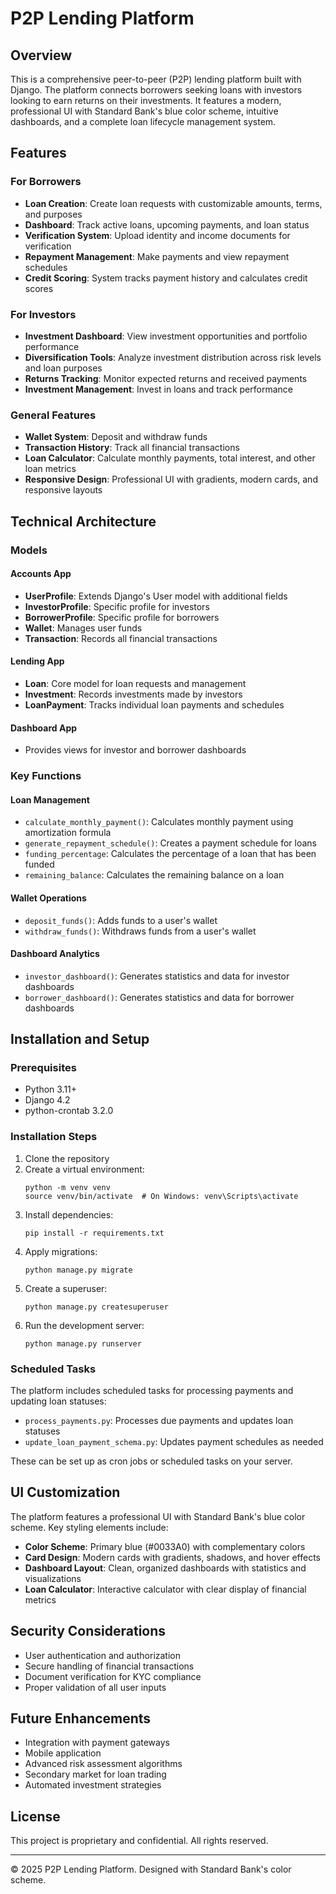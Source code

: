 # P2P Lending Platform

## Overview

This is a comprehensive peer-to-peer (P2P) lending platform built with Django. The platform connects borrowers seeking loans with investors looking to earn returns on their investments. It features a modern, professional UI with Standard Bank's blue color scheme, intuitive dashboards, and a complete loan lifecycle management system.

## Features

### For Borrowers

- **Loan Creation**: Create loan requests with customizable amounts, terms, and purposes
- **Dashboard**: Track active loans, upcoming payments, and loan status
- **Verification System**: Upload identity and income documents for verification
- **Repayment Management**: Make payments and view repayment schedules
- **Credit Scoring**: System tracks payment history and calculates credit scores

### For Investors

- **Investment Dashboard**: View investment opportunities and portfolio performance
- **Diversification Tools**: Analyze investment distribution across risk levels and loan purposes
- **Returns Tracking**: Monitor expected returns and received payments
- **Investment Management**: Invest in loans and track performance

### General Features

- **Wallet System**: Deposit and withdraw funds
- **Transaction History**: Track all financial transactions
- **Loan Calculator**: Calculate monthly payments, total interest, and other loan metrics
- **Responsive Design**: Professional UI with gradients, modern cards, and responsive layouts

## Technical Architecture

### Models

#### Accounts App

- **UserProfile**: Extends Django's User model with additional fields
- **InvestorProfile**: Specific profile for investors
- **BorrowerProfile**: Specific profile for borrowers
- **Wallet**: Manages user funds
- **Transaction**: Records all financial transactions

#### Lending App

- **Loan**: Core model for loan requests and management
- **Investment**: Records investments made by investors
- **LoanPayment**: Tracks individual loan payments and schedules

#### Dashboard App

- Provides views for investor and borrower dashboards

### Key Functions

#### Loan Management

- `calculate_monthly_payment()`: Calculates monthly payment using amortization formula
- `generate_repayment_schedule()`: Creates a payment schedule for loans
- `funding_percentage`: Calculates the percentage of a loan that has been funded
- `remaining_balance`: Calculates the remaining balance on a loan

#### Wallet Operations

- `deposit_funds()`: Adds funds to a user's wallet
- `withdraw_funds()`: Withdraws funds from a user's wallet

#### Dashboard Analytics

- `investor_dashboard()`: Generates statistics and data for investor dashboards
- `borrower_dashboard()`: Generates statistics and data for borrower dashboards

## Installation and Setup

### Prerequisites

- Python 3.11+
- Django 4.2
- python-crontab 3.2.0

### Installation Steps

1. Clone the repository
2. Create a virtual environment:
   ```
   python -m venv venv
   source venv/bin/activate  # On Windows: venv\Scripts\activate
   ```
3. Install dependencies:
   ```
   pip install -r requirements.txt
   ```
4. Apply migrations:
   ```
   python manage.py migrate
   ```
5. Create a superuser:
   ```
   python manage.py createsuperuser
   ```
6. Run the development server:
   ```
   python manage.py runserver
   ```

### Scheduled Tasks

The platform includes scheduled tasks for processing payments and updating loan statuses:

- `process_payments.py`: Processes due payments and updates loan statuses
- `update_loan_payment_schema.py`: Updates payment schedules as needed

These can be set up as cron jobs or scheduled tasks on your server.

## UI Customization

The platform features a professional UI with Standard Bank's blue color scheme. Key styling elements include:

- **Color Scheme**: Primary blue (#0033A0) with complementary colors
- **Card Design**: Modern cards with gradients, shadows, and hover effects
- **Dashboard Layout**: Clean, organized dashboards with statistics and visualizations
- **Loan Calculator**: Interactive calculator with clear display of financial metrics

## Security Considerations

- User authentication and authorization
- Secure handling of financial transactions
- Document verification for KYC compliance
- Proper validation of all user inputs

## Future Enhancements

- Integration with payment gateways
- Mobile application
- Advanced risk assessment algorithms
- Secondary market for loan trading
- Automated investment strategies

## License

This project is proprietary and confidential. All rights reserved.

---

© 2025 P2P Lending Platform. Designed with Standard Bank's color scheme.